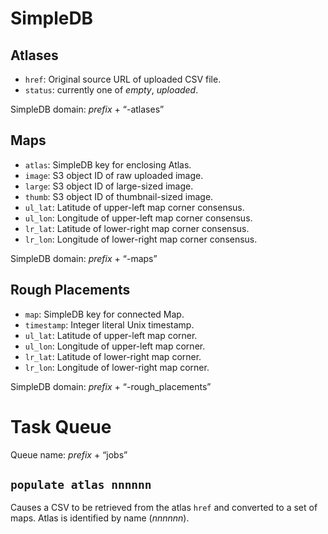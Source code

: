 SimpleDB
========

Atlases
-------

 * `href`: Original source URL of uploaded CSV file.
 * `status`: currently one of *empty*, *uploaded*.

SimpleDB domain: *prefix* + “-atlases”

Maps
----

 * `atlas`: SimpleDB key for enclosing Atlas.
 * `image`: S3 object ID of raw uploaded image.
 * `large`: S3 object ID of large-sized image.
 * `thumb`: S3 object ID of thumbnail-sized image.
 * `ul_lat`: Latitude of upper-left map corner consensus.
 * `ul_lon`: Longitude of upper-left map corner consensus.
 * `lr_lat`: Latitude of lower-right map corner consensus.
 * `lr_lon`: Longitude of lower-right map corner consensus.

SimpleDB domain: *prefix* + “-maps”

Rough Placements
----------------

 * `map`: SimpleDB key for connected Map.
 * `timestamp`: Integer literal Unix timestamp.
 * `ul_lat`: Latitude of upper-left map corner.
 * `ul_lon`: Longitude of upper-left map corner.
 * `lr_lat`: Latitude of lower-right map corner.
 * `lr_lon`: Longitude of lower-right map corner.

SimpleDB domain: *prefix* + “-rough_placements”

Task Queue
==========

Queue name: *prefix* + “jobs”

`populate atlas nnnnnn`
-------------------------------

Causes a CSV to be retrieved from the atlas `href` and converted to a set of
maps. Atlas is identified by name (*nnnnnn*).
